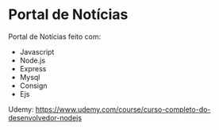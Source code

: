 # Portal de Notícias

Portal de Notícias feito com: 

- Javascript
- Node.js
- Express
- Mysql
- Consign
- Ejs

Udemy: https://www.udemy.com/course/curso-completo-do-desenvolvedor-nodejs
